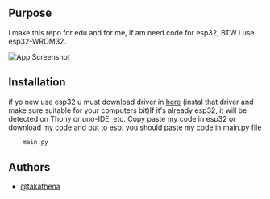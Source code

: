 
## Purpose 

i make this repo for edu and for me, if am need code for esp32,
BTW i use esp32-WROM32.

![App Screenshot](https://quartzcomponents.com/cdn/shop/products/ESP32S-Board_1200x1200.jpg?v=1654673368)


## Installation

if yo new use esp32 u must download driver in [here](https://github.com/takathena/esp32driver) (instal that driver and make sure suitable for your computers bit)If it's already esp32, it will be detected on Thony or uno-IDE, etc. Copy paste my code in esp32 or download my code and put to esp. you should paste my code in main.py file 

```bash
    main.py
```
    
## Authors

- [@takathena](https://www.github.com/takathena)

